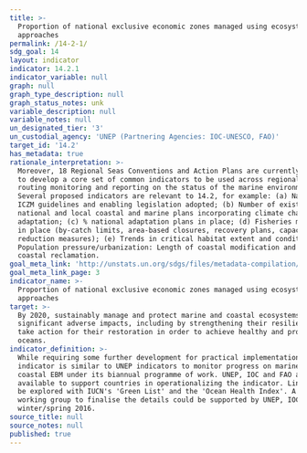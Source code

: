 ```yaml
---
title: >-
  Proportion of national exclusive economic zones managed using ecosystem-based
  approaches
permalink: /14-2-1/
sdg_goal: 14
layout: indicator
indicator: 14.2.1
indicator_variable: null
graph: null
graph_type_description: null
graph_status_notes: unk
variable_description: null
variable_notes: null
un_designated_tier: '3'
un_custodial_agency: 'UNEP (Partnering Agencies: IOC-UNESCO, FAO)'
target_id: '14.2'
has_metadata: true
rationale_interpretation: >-
  Moreover, 18 Regional Seas Conventions and Action Plans are currently working
  to develop a core set of common indicators to be used across regional seas for
  routing monitoring and reporting on the status of the marine environment.
  Several proposed indicators are relevant to 14.2, for example: (a) National
  ICZM guidelines and enabling legislation adopted; (b) Number of existing
  national and local coastal and marine plans incorporating climate change
  adaptation; (c) % national adaptation plans in place; (d) Fisheries measures
  in place (by-catch limits, area-based closures, recovery plans, capacity
  reduction measures); (e) Trends in critical habitat extent and condition; (f)
  Population pressure/urbanization: Length of coastal modification and km2 of
  coastal reclamation.
goal_meta_link: 'http://unstats.un.org/sdgs/files/metadata-compilation/Metadata-Goal-14.pdf'
goal_meta_link_page: 3
indicator_name: >-
  Proportion of national exclusive economic zones managed using ecosystem-based
  approaches
target: >-
  By 2020, sustainably manage and protect marine and coastal ecosystems to avoid
  significant adverse impacts, including by strengthening their resilience, and
  take action for their restoration in order to achieve healthy and productive
  oceans.
indicator_definition: >-
  While requiring some further development for practical implementation, the
  indicator is similar to UNEP indicators to monitor progress on marine and
  coastal EBM under its biannual programme of work. UNEP, IOC and FAO are
  available to support countries in operationalizing the indicator. Linkages can
  be explored with IUCN's 'Green List' and the 'Ocean Health Index'. A technical
  working group to finalise the details could be supported by UNEP, IOC, FAO
  winter/spring 2016.
source_title: null
source_notes: null
published: true
---
```

